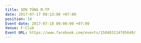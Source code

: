 ```yaml
---
title: SƠN TÙNG M-TP
date: 2017-07-17 08:13:00 +07:00
position: 14
Event date: 2017-07-18 00:00:00 +07:00
Venue: F-Club
Event URL: https://www.facebook.com/events/158403114705649/
---
```


